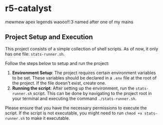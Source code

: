 # r5-catalyst

mewmew apex legends waooo!!:3 named after one of my mains

## Project Setup and Execution

This project consists of a simple collection of shell scripts. As of now, it only has one file: `stats-runner.sh`.

Follow the steps below to setup and run the project:

1. **Environment Setup**: The project requires certain environment variables to be set. These variables should be declared in a `.env` file at the root of the project. If the file doesn't exist, create one.
2. **Running the script**: After setting up the environment, run the `stats-runner.sh` script. This can be done by navigating to the project root in your terminal and executing the command `./stats-runner.sh`.

Please ensure that you have the necessary permissions to execute the script. If the script is not executable, you might need to run `chmod +x stats-runner.sh` to make it executable.
